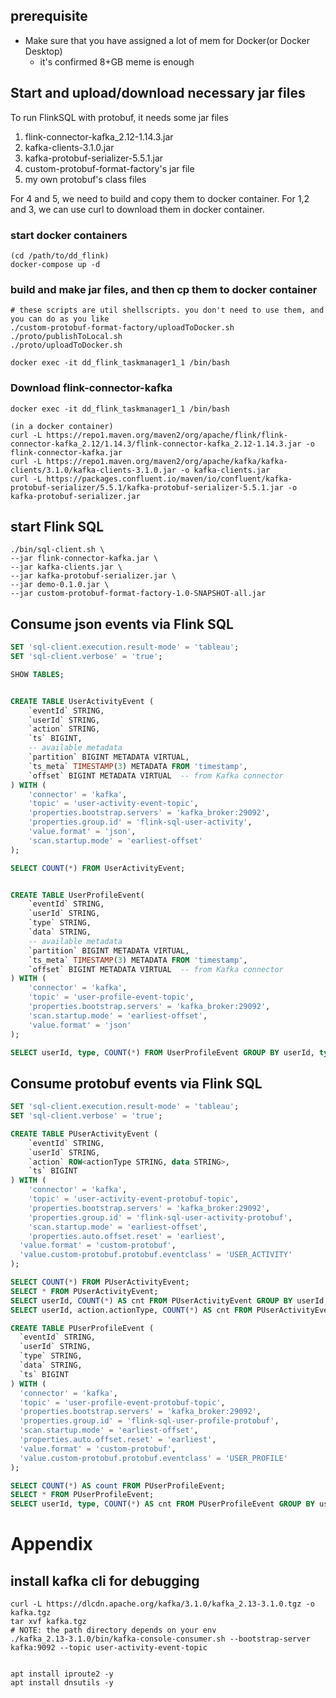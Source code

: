 ## prerequisite
- Make sure that you have assigned a lot of mem for Docker(or Docker Desktop)
  - it's confirmed 8+GB meme is enough

## Start and upload/download necessary jar files 
To run FlinkSQL with protobuf, it needs some jar files
1. flink-connector-kafka_2.12-1.14.3.jar
2. kafka-clients-3.1.0.jar 
3. kafka-protobuf-serializer-5.5.1.jar
4. custom-protobuf-format-factory's jar file
5. my own protobuf's class files

For 4 and 5, we need to build and copy them to docker container.
For 1,2 and 3, we can use curl to download them in docker container.

### start docker containers
```shell
(cd /path/to/dd_flink)
docker-compose up -d
```

### build and make jar files, and then cp them to docker container
```shell
# these scripts are util shellscripts. you don't need to use them, and you can do as you like
./custom-protobuf-format-factory/uploadToDocker.sh
./proto/publishToLocal.sh
./proto/uploadToDocker.sh

docker exec -it dd_flink_taskmanager1_1 /bin/bash
```


### Download flink-connector-kafka
```shell
docker exec -it dd_flink_taskmanager1_1 /bin/bash

(in a docker container)
curl -L https://repo1.maven.org/maven2/org/apache/flink/flink-connector-kafka_2.12/1.14.3/flink-connector-kafka_2.12-1.14.3.jar -o flink-connector-kafka.jar
curl -L https://repo1.maven.org/maven2/org/apache/kafka/kafka-clients/3.1.0/kafka-clients-3.1.0.jar -o kafka-clients.jar
curl -L https://packages.confluent.io/maven/io/confluent/kafka-protobuf-serializer/5.5.1/kafka-protobuf-serializer-5.5.1.jar -o kafka-protobuf-serializer.jar
```


## start Flink SQL
```shell
./bin/sql-client.sh \
--jar flink-connector-kafka.jar \
--jar kafka-clients.jar \
--jar kafka-protobuf-serializer.jar \
--jar demo-0.1.0.jar \
--jar custom-protobuf-format-factory-1.0-SNAPSHOT-all.jar

```

## Consume json events via  Flink SQL
```sql
SET 'sql-client.execution.result-mode' = 'tableau';
SET 'sql-client.verbose' = 'true';

SHOW TABLES;


CREATE TABLE UserActivityEvent (
    `eventId` STRING,
    `userId` STRING,
    `action` STRING,
    `ts` BIGINT,
    -- available metadata
    `partition` BIGINT METADATA VIRTUAL,
    `ts_meta` TIMESTAMP(3) METADATA FROM 'timestamp',
    `offset` BIGINT METADATA VIRTUAL  -- from Kafka connector
) WITH (
    'connector' = 'kafka',
    'topic' = 'user-activity-event-topic',
    'properties.bootstrap.servers' = 'kafka_broker:29092',
    'properties.group.id' = 'flink-sql-user-activity',
    'value.format' = 'json',
    'scan.startup.mode' = 'earliest-offset'
);

SELECT COUNT(*) FROM UserActivityEvent;


CREATE TABLE UserProfileEvent(
    `eventId` STRING,
    `userId` STRING,
    `type` STRING,
    `data` STRING,
    -- available metadata
    `partition` BIGINT METADATA VIRTUAL,
    `ts_meta` TIMESTAMP(3) METADATA FROM 'timestamp',
    `offset` BIGINT METADATA VIRTUAL  -- from Kafka connector
) WITH (
    'connector' = 'kafka',
    'topic' = 'user-profile-event-topic',
    'properties.bootstrap.servers' = 'kafka_broker:29092',
    'scan.startup.mode' = 'earliest-offset',
    'value.format' = 'json'
);

SELECT userId, type, COUNT(*) FROM UserProfileEvent GROUP BY userId, type;
```


## Consume protobuf events via  Flink SQL
```sql
SET 'sql-client.execution.result-mode' = 'tableau';
SET 'sql-client.verbose' = 'true';

CREATE TABLE PUserActivityEvent (
    `eventId` STRING,
    `userId` STRING,
    `action` ROW<actionType STRING, data STRING>,
    `ts` BIGINT
) WITH (
    'connector' = 'kafka',
    'topic' = 'user-activity-event-protobuf-topic',
    'properties.bootstrap.servers' = 'kafka_broker:29092',
    'properties.group.id' = 'flink-sql-user-activity-protobuf',
    'scan.startup.mode' = 'earliest-offset',
    'properties.auto.offset.reset' = 'earliest',
  'value.format' = 'custom-protobuf',
  'value.custom-protobuf.protobuf.eventclass' = 'USER_ACTIVITY'
);

SELECT COUNT(*) FROM PUserActivityEvent;
SELECT * FROM PUserActivityEvent;
SELECT userId, COUNT(*) AS cnt FROM PUserActivityEvent GROUP BY userId;
SELECT userId, action.actionType, COUNT(*) AS cnt FROM PUserActivityEvent GROUP BY userId, action.actionType;

CREATE TABLE PUserProfileEvent (
  `eventId` STRING,
  `userId` STRING,
  `type` STRING,
  `data` STRING,
  `ts` BIGINT
) WITH (
  'connector' = 'kafka',
  'topic' = 'user-profile-event-protobuf-topic',
  'properties.bootstrap.servers' = 'kafka_broker:29092',
  'properties.group.id' = 'flink-sql-user-profile-protobuf',
  'scan.startup.mode' = 'earliest-offset',
  'properties.auto.offset.reset' = 'earliest',
  'value.format' = 'custom-protobuf',
  'value.custom-protobuf.protobuf.eventclass' = 'USER_PROFILE'
);

SELECT COUNT(*) AS count FROM PUserProfileEvent;
SELECT * FROM PUserProfileEvent;
SELECT userId, type, COUNT(*) AS cnt FROM PUserProfileEvent GROUP BY userId, type;

```


# Appendix
## install kafka cli for debugging
```shell
curl -L https://dlcdn.apache.org/kafka/3.1.0/kafka_2.13-3.1.0.tgz -o kafka.tgz
tar xvf kafka.tgz
# NOTE: the path directory depends on your env
./kafka_2.13-3.1.0/bin/kafka-console-consumer.sh --bootstrap-server kafka:9092 --topic user-activity-event-topic


apt install iproute2 -y
apt install dnsutils -y 
```

